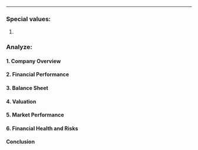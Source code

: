 ***
### Special values:
1. 

### Analyze:

#### **1. Company Overview**


#### **2. Financial Performance**


#### **3. Balance Sheet**


#### **4. Valuation**


#### **5. Market Performance**


#### **6. Financial Health and Risks**


#### **Conclusion**